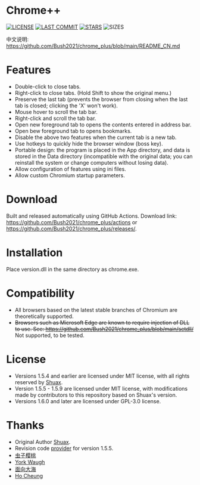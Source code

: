 # Chrome++
[![LICENSE](https://img.shields.io/badge/License-GPL--3.0--only-blue.svg?style=for-the-badge&logo=github "LICENSE")](https://github.com/Bush2021/chrome_plus/blob/main/LICENSE) [![LAST COMMIT](https://img.shields.io/github/last-commit/Bush2021/chrome_plus?color=blue&logo=github&style=for-the-badge "LAST COMMIT")](https://github.com/Bush2021/chrome_plus/commits/main)  [![STARS](https://img.shields.io/github/stars/Bush2021/chrome_plus?color=brightgreen&logo=github&style=for-the-badge "STARS")](https://github.com/Bush2021/chrome_plus/stargazers) ![SIZES](https://img.shields.io/github/languages/code-size/Bush2021/chrome_plus?color=brightgreen&logo=github&style=for-the-badge "SIZES")

中文说明: https://github.com/Bush2021/chrome_plus/blob/main/README_CN.md

# Features
* Double-click to close tabs.
* Right-click to close tabs. (Hold Shift to show the original menu.)
* Preserve the last tab (prevents the browser from closing when the last tab is closed; clicking the 'X' won't work).
* Mouse hover to scroll the tab bar.
* Right-click and scroll the tab bar.
* Open new foreground tab to opens the contents entered in address bar.
* Open bew foreground tab to opens bookmarks.
* Disable the above two features when the current tab is a new tab.
* Use hotkeys to quickly hide the browser window (boss key).
* Portable design: the program is placed in the App directory, and data is stored in the Data directory (incompatible with the original data; you can reinstall the system or change computers without losing data).
* Allow configuration of features using ini files.
* Allow custom Chromium startup parameters.

# Download
Built and released automatically using GitHub Actions. Download link: https://github.com/Bush2021/chrome_plus/actions or https://github.com/Bush2021/chrome_plus/releases/.

# Installation
Place version.dll in the same directory as chrome.exe.

# Compatibility
* All browsers based on the latest stable branches of Chromium are theoretically supported.
* ~~Browsers such as Microsoft Edge are known to require injection of DLL to use. See: https://github.com/Bush2021/chrome_plus/blob/main/setdll/~~ Not supported, to be tested.

# License
* Versions 1.5.4 and earlier are licensed under MIT license, with all rights reserved by [Shuax](https://github.com/shuax/).
* Version 1.5.5 - 1.5.9 are licensed under MIT license, with modifications made by contributors to this repository based on Shuax's version.
* Versions 1.6.0 and later are licensed under GPL-3.0 license.

# Thanks
* Original Author [Shuax](https://github.com/shuax/).
* Revision code [provider](https://forum.ru-board.com/topic.cgi?forum=5&topic=51073&start=620&limit=1&m=1#1) for version 1.5.5.
* [虫子樱桃](https://github.com/czyt/)
* [York Waugh](https://github.com/YorkWaugh/)
* [面向大海](https://github.com/mxdh/)
* [Ho Cheung](https://github.com/gz83/)